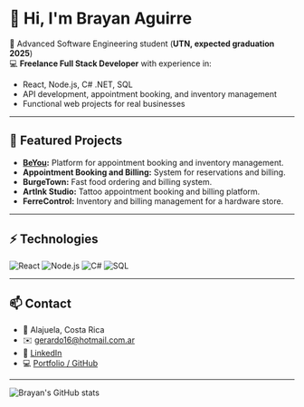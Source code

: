 # 👋 Hi, I'm Brayan Aguirre

🚀 Advanced Software Engineering student (**UTN, expected graduation 2025**)  
💻 **Freelance Full Stack Developer** with experience in:  
- React, Node.js, C# .NET, SQL  
- API development, appointment booking, and inventory management  
- Functional web projects for real businesses  

---

## 🌟 Featured Projects
- **[BeYou](https://github.com/Brayanvangarden/BeYou):** Platform for appointment booking and inventory management.  
- **Appointment Booking and Billing:** System for reservations and billing.  
- **BurgeTown:** Fast food ordering and billing system.  
- **ArtInk Studio:** Tattoo appointment booking and billing platform.  
- **FerreControl:** Inventory and billing management for a hardware store.  

---

## ⚡ Technologies
![React](https://img.shields.io/badge/React-20232A?style=for-the-badge&logo=react&logoColor=61DAFB)
![Node.js](https://img.shields.io/badge/Node.js-43853D?style=for-the-badge&logo=node.js&logoColor=white)
![C#](https://img.shields.io/badge/C%23-239120?style=for-the-badge&logo=c-sharp&logoColor=white)
![SQL](https://img.shields.io/badge/SQL-025E8C?style=for-the-badge&logo=database&logoColor=white)

---

## 📫 Contact
- 📍 Alajuela, Costa Rica  
- ✉️ [gerardo16@hotmail.com.ar](mailto:gerardo16@hotmail.com.ar)  
- 💼 [LinkedIn](https://linkedin.com/in/brayan-aguirre-a454a07b/)  
- 💻 [Portfolio / GitHub](https://github.com/Brayanvangarden)  

---

![Brayan's GitHub stats](https://github-readme-stats.vercel.app/api?username=Brayanvangarden&show_icons=true&theme=tokyonight)

<!--
**Brayanvangarden/Brayanvangarden** is a ✨ _special_ ✨ repository because its `README.md` (this file) appears on your GitHub profile.

Here are some ideas to get you started:

- 🔭 I’m currently working on ...
- 🌱 I’m currently learning ...
- 👯 I’m looking to collaborate on ...
- 🤔 I’m looking for help with ...
- 💬 Ask me about ...
- 📫 How to reach me: ...
- 😄 Pronouns: ...
- ⚡ Fun fact: ...
-->
